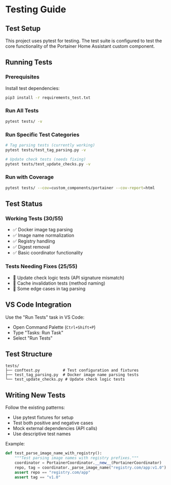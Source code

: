 # Testing Guide

## Test Setup

This project uses pytest for testing. The test suite is configured to test the core functionality of the Portainer Home Assistant custom component.

## Running Tests

### Prerequisites

Install test dependencies:
```bash
pip3 install -r requirements_test.txt
```

### Run All Tests
```bash
pytest tests/ -v
```

### Run Specific Test Categories
```bash
# Tag parsing tests (currently working)
pytest tests/test_tag_parsing.py -v

# Update check tests (needs fixing)
pytest tests/test_update_checks.py -v
```

### Run with Coverage
```bash
pytest tests/ --cov=custom_components/portainer --cov-report=html
```

## Test Status

### Working Tests (30/55)
- ✅ Docker image tag parsing
- ✅ Image name normalization 
- ✅ Registry handling
- ✅ Digest removal
- ✅ Basic coordinator functionality

### Tests Needing Fixes (25/55)
- 🔧 Update check logic tests (API signature mismatch)
- 🔧 Cache invalidation tests (method naming)
- 🔧 Some edge cases in tag parsing

## VS Code Integration

Use the "Run Tests" task in VS Code:
- Open Command Palette (`Ctrl+Shift+P`)
- Type "Tasks: Run Task"
- Select "Run Tests"

## Test Structure

```
tests/
├── conftest.py          # Test configuration and fixtures
├── test_tag_parsing.py  # Docker image name parsing tests
└── test_update_checks.py # Update check logic tests
```

## Writing New Tests

Follow the existing patterns:
- Use pytest fixtures for setup
- Test both positive and negative cases
- Mock external dependencies (API calls)
- Use descriptive test names

Example:
```python
def test_parse_image_name_with_registry():
    """Test parsing image names with registry prefixes."""
    coordinator = PortainerCoordinator.__new__(PortainerCoordinator)
    repo, tag = coordinator._parse_image_name("registry.com/app:v1.0")
    assert repo == "registry.com/app"
    assert tag == "v1.0"
```
